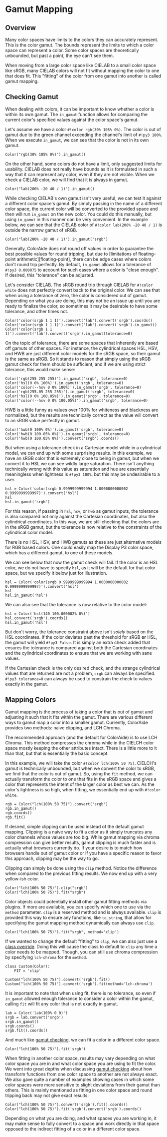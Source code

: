 # Gamut Mapping

## Overview

Many color spaces have limits to the colors they can accurately represent. This is the color gamut. The bounds represent
the limits to which a color space can represent a color. Some color spaces are theoretically unbounded, but past a
point, the eye can't see them.

When moving from a large color space like CIELAB to a small color space like sRGB, many CIELAB colors will not fit
without mapping the color to one that does fit. This "fitting" of the color from one gamut into another is called gamut
mapping.

## Checking Gamut

When dealing with colors, it can be important to know whether a color is within its own gamut. The `in_gamut` function
allows for comparing the current color's specified values against the color space's gamut.

Let's assume we have a color `#!color rgb(30% 105% 0%)`. The color is out of gamut due to the green channel exceeding
the channel's limit of `#!py3 100%`. When we execute `in_gamut`, we can see that the color is not in its own gamut.

```playground
Color("rgb(30% 105% 0%)").in_gamut()
```

On the other hand, some colors do not have a limit, only suggested limits for usability. CIELAB does not really have
bounds as it is formulated in such a way that it can represent any color, even if they are not visible. When we check a
CIELAB color, we will find that it is always in gamut.

```playground
Color("lab(200% -20 40 / 1)").in_gamut()
```

While checking CIELAB's own gamut isn't very useful, we can test it against a different color space's gamut. By simply
passing in the name of a different color space, the current color will be converted to the provided space and then
will run `in_gamut` on the new color. You could do this manually, but using `in_gamut` in this manner can be very
convenient. In the example below, we can see that the CIELAB color of `#!color lab(200% -20 40 / 1)` is outside the
narrow gamut of sRGB.

```playground
Color("lab(200% -20 40 / 1)").in_gamut('srgb')
```

Generally, ColorAide does not round off values in order to guarantee the best possible values for round tripping, but
due to [limitations of floating-point arithmetic][floating-point], there can be edge cases where colors don't round trip
perfectly. By default, `in_gamut` allows for a tolerance of `#!py3 0.000075` to account for such cases where a color
is "close enough". If desired, this "tolerance" can be adjusted.

Let's consider CIELAB. The sRGB round trip through CIELAB for `#!color white` does not perfectly convert back to the
original color. We can see that when using a tolerance of zero, the color is considered out of gamut. Depending on what
you are doing, this may not be an issue up until you are ready to finalize the color, so sometimes it may be desirable
to have some tolerance, and other times not.

```playground
Color('color(srgb 1 1 1)').convert('lab').convert('srgb').coords()
Color('color(srgb 1 1 1)').convert('lab').convert('srgb').in_gamut()
Color('color(srgb 1 1 1)').convert('lab').convert('srgb').in_gamut(tolerance=0)
```

On the topic of tolerance, there are some spaces that inherently are based off gamuts of other spaces. For instance, the
cylindrical spaces HSL, HSV, and HWB are just different color models for the sRGB space, so their gamut is the same as
sRGB. So it stands to reason that simply using the sRGB gamut check for them should be sufficient, and if we are using
strict tolerance, this would make sense:

```playground
Color('rgb(255 255 255)').in_gamut('srgb', tolerance=0)
Color('hsl(0 0% 100%)').in_gamut('srgb', tolerance=0)
Color('color(--hsv 0 0% 100%)').in_gamut('srgb', tolerance=0)
Color('rgb(255.05 255 255)').in_gamut('srgb', tolerance=0)
Color('hsl(0 0% 100.05%)').in_gamut('srgb', tolerance=0)
Color('color(--hsv 0 0% 100.05%)').in_gamut('srgb', tolerance=0)
```

HWB is a little funny as values over 100% for whiteness and blackness are normalized, but the results are technically
correct as the value will convert to an sRGB value perfectly in gamut.

```playground
Color('hwb(0 100% 0%)').in_gamut('srgb', tolerance=0)
Color('hwb(0 100.05% 0%)').in_gamut('srgb', tolerance=0)
Color('hwb(0 100.05% 0%)').convert('srgb').coords()
```

But when using a tolerance check in a Cartesian model while in a cylindrical model, we can end up with some surprising
results. In this example, we have an sRGB color that is extremely close to being in gamut, but when we convert it to HSL
we can see wildly large saturation. There isn't anything technically wrong with this value as saturation and hue are
essentially meaningless when lightness is `#!py3 100%`, but this may be undesirable to a user.

```playground
hsl = Color('color(srgb 0.9999999999994 1.0000000000002 0.9999999999997)').convert('hsl')
hsl
hsl.in_gamut('srgb')
```

For this reason, if passing in `hsl`, `hsv`, or `hwb` as gamut inputs, the tolerance is also compared not only against
the Cartesian coordinates, but also the cylindrical coordinates. In this way, we are still checking that the colors are
in the sRGB gamut, but the tolerance is now relative to the constraints of the cylindrical color model.

There is no HSL, HSV, and HWB gamuts as these are just alternative models for RGB based colors. One could easily map the
Display P3 color space, which has a different gamut, to one of these models.

We can see below that now the gamut check will fail. If the color is an HSL color, we do not have to specify `hsl`, as
it will be the default for that color space, but we specify it below just for illustration.

```playground
hsl = Color('color(srgb 0.9999999999994 1.0000000000002 0.9999999999997)').convert('hsl')
hsl
hsl.in_gamut('hsl')
```

We can also see that the tolerance is now relative to the color model:

```playground
hsl = Color('hsl(140 100.000002% 0%)')
hsl.convert('srgb').coords()
hsl.in_gamut('hsl')
```

But don't worry, the tolerance constraint above isn't _solely_ based on the HSL coordinates. If the color deviates past
the threshold for sRGB **or** HSL, the gamut will yield `#!py3 False`. It is simply an extra check added that ensures
the tolerance is compared against both the Cartesian coordinates and the cylindrical coordinates to ensure that we are
working with sane values.

If the Cartesian check is the only desired check, and the strange cylindrical values that are returned are not a
problem, `srgb` can always be specified. `#!py3 tolerance=0` can always be used to constrain the check to values exactly
in the gamut.

## Mapping Colors

Gamut mapping is the process of taking a color that is out of gamut and adjusting it such that it fits within the gamut.
There are various different ways to gamut map a color into a smaller gamut. Currently, ColorAide provides two methods:
naive clipping, and LCH Chroma.

The recommended approach (and the default for ColorAide) is to use LCH Chroma. This method compresses the chroma while
in the CIELCH color space mostly keeping the other attributes intact. There is a little more to it than that, but that
is essentially the basic concept.

In this example, we will take the color `#!color lch(100% 50 75)`. CIELCH's gamut is technically unbounded, but when we
convert the color to sRGB, we find that the color is out of gamut. So, using the `fit` method, we can actually transform
the color to one that fits in the sRGB space and gives a color that represents the intent of the larger color as best we
can. As the color's lightness is so high, when fitting, we essentially end up with `#!color white`.

```playground
rgb = Color("lch(100% 50 75)").convert('srgb')
rgb.in_gamut()
rgb.coords()
rgb.fit()
```

If desired, simple clipping can be used instead of the default gamut mapping. Clipping is a naive way to fit a color as
it simply truncates any color channels whose values are too big. While gamut mapping via chroma compression can give
better results, gamut clipping is much faster and is actually what browsers currently do. If your desire is to match how
browsers handle out of gamut color or if you have a specific reason to favor this approach, clipping may be the way to
go.

Clipping can simply be done using the `clip` method. Notice the difference when compared to the previous fitting
results. We now end up with a very yellow-ish color.

```playground
Color("lch(100% 50 75)").clip("srgb")
Color("lch(100% 50 75)").fit("srgb")
```

Color objects could potentially install other gamut fitting methods via plugins. If more are available, you can specify
which one to use via the `method` parameter. `clip` is a reserved method and is always available. `clip` is provided
this way to ensure any functions, like `to_string`, that allow for specifying the gamut mapping method dynamically can
always use `clip`.

```playground
Color("lch(100% 50 75)").fit("srgb", method='clip')
```

If we wanted to change the default "fitting" to `clip`, we can also just use a
[class override](./color.md#override-default-settings). Doing this will cause the class to default to `clip` any time a
color needs to be mapped. Though, you can still use chroma compression by specifying `lch-chroma` for the `method`.

```playground
class Custom(Color):
    FIT = 'clip'

Custom("lch(100% 50 75)").convert('srgb').fit()
Custom("lch(100% 50 75)").convert('srgb').fit(method='lch-chroma')
```

It is important to note that when using fit, there is no tolerance, so even if `in_gamut` allowed enough tolerance to
consider a color within the gamut, calling `fit` will fit any color that is not exactly in gamut.

```playground
lab = Color('lab(100% 0 0)')
srgb = lab.convert('srgb')
srgb.in_gamut()
srgb.coords()
srgb.fit().coords()
```

And much like [gamut checking](#gamut-checking), we can fit a color in a different color space.

```playground
Color("lch(100% 50 75)").fit('srgb')
```

When fitting in another color space, results may vary depending on what color space you are in and what color space you
are using to fit the color. We went into great depths when discussing [gamut checking](#gamut-checking) about how
transform functions from one color space to another are not always exact. We also gave quite a number of examples
showing cases in which some color spaces were more sensitive to slight deviations from their gamut than others. This is
mainly mentioned as fitting in one color space and round tripping back may not give exact results:

```playground
Color("lch(100% 50 75)").convert('srgb').fit().coords()
Color("lch(100% 50 75)").fit('srgb').convert('srgb').coords()
```

Depending on what you are doing, and what spaces you are working in, it may make sense to fully convert to a space and
work directly in that space opposed to the indirect fitting of a color in a different color space.
